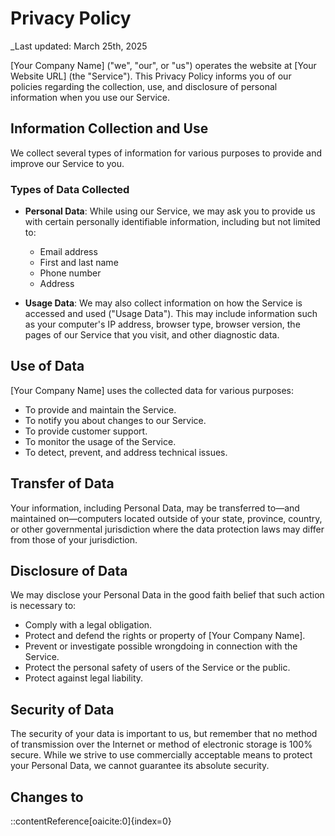 # Privacy Policy

_Last updated: March 25th, 2025

[Your Company Name] ("we", "our", or "us") operates the website at [Your Website URL] (the "Service"). This Privacy Policy informs you of our policies regarding the collection, use, and disclosure of personal information when you use our Service.

## Information Collection and Use

We collect several types of information for various purposes to provide and improve our Service to you.

### Types of Data Collected

- **Personal Data**: While using our Service, we may ask you to provide us with certain personally identifiable information, including but not limited to:
  - Email address
  - First and last name
  - Phone number
  - Address

- **Usage Data**: We may also collect information on how the Service is accessed and used ("Usage Data"). This may include information such as your computer's IP address, browser type, browser version, the pages of our Service that you visit, and other diagnostic data.

## Use of Data

[Your Company Name] uses the collected data for various purposes:
- To provide and maintain the Service.
- To notify you about changes to our Service.
- To provide customer support.
- To monitor the usage of the Service.
- To detect, prevent, and address technical issues.

## Transfer of Data

Your information, including Personal Data, may be transferred to—and maintained on—computers located outside of your state, province, country, or other governmental jurisdiction where the data protection laws may differ from those of your jurisdiction.

## Disclosure of Data

We may disclose your Personal Data in the good faith belief that such action is necessary to:
- Comply with a legal obligation.
- Protect and defend the rights or property of [Your Company Name].
- Prevent or investigate possible wrongdoing in connection with the Service.
- Protect the personal safety of users of the Service or the public.
- Protect against legal liability.

## Security of Data

The security of your data is important to us, but remember that no method of transmission over the Internet or method of electronic storage is 100% secure. While we strive to use commercially acceptable means to protect your Personal Data, we cannot guarantee its absolute security.

## Changes to
::contentReference[oaicite:0]{index=0}
 
